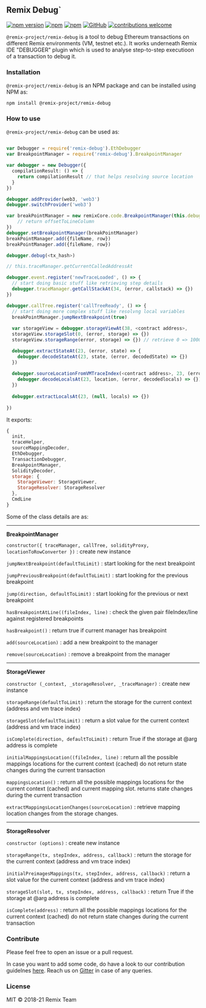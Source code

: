 ## Remix Debug`
[![npm version](https://badge.fury.io/js/%40remix-project%2Fremix-debug.svg)](https://www.npmjs.com/package/@remix-project/remix-debug)
[![npm](https://img.shields.io/npm/dt/@remix-project/remix-debug.svg?label=Total%20Downloads)](https://www.npmjs.com/package/@remix-project/remix-debug)
[![npm](https://img.shields.io/npm/dw/@remix-project/remix-debug.svg)](https://www.npmjs.com/package/@remix-project/remix-debug)
[![GitHub](https://img.shields.io/github/license/mashape/apistatus.svg)](https://github.com/ethereum/remix-project/tree/master/libs/remix-debug)
[![contributions welcome](https://img.shields.io/badge/contributions-welcome-brightgreen.svg?style=flat)](https://github.com/ethereum/remix-project/issues)

`@remix-project/remix-debug` is a tool to debug Ethereum transactions on different Remix environments (VM, testnet etc.). It works underneath Remix IDE "DEBUGGER" plugin which is used to analyse step-to-step executioon of a transaction to debug it.

### Installation
`@remix-project/remix-debug` is an NPM package and can be installed using NPM as:

`npm install @remix-project/remix-debug`

### How to use

`@remix-project/remix-debug` can be used as:

```ts

var Debugger = require('remix-debug').EthDebugger
var BreakpointManager = require('remix-debug').BreakpointManager

var debugger = new Debugger({
  compilationResult: () => {
    return compilationResult // that helps resolving source location
  }
})

debugger.addProvider(web3, 'web3')
debugger.switchProvider('web3')

var breakPointManager = new remixCore.code.BreakpointManager(this.debugger, (sourceLocation) => {
    // return offsetToLineColumn
})
debugger.setBreakpointManager(breakPointManager)
breakPointManager.add({fileName, row})
breakPointManager.add({fileName, row})

debugger.debug(<tx_hash>)

// this.traceManager.getCurrentCalledAddressAt

debugger.event.register('newTraceLoaded', () => {
  // start doing basic stuff like retrieving step details
  debugger.traceManager.getCallStackAt(34, (error, callstack) => {})
})

debugger.callTree.register('callTreeReady', () => {
  // start doing more complex stuff like resolvng local variables
  breakPointManager.jumpNextBreakpoint(true)
  
  var storageView = debugger.storageViewAt(38, <contract address>, 
  storageView.storageSlot(0, (error, storage) => {})
  storageView.storageRange(error, storage) => {}) // retrieve 0 => 1000 slots

  debugger.extractStateAt(23, (error, state) => {
    debugger.decodeStateAt(23, state, (error, decodedState) => {})
  })
  
  debugger.sourceLocationFromVMTraceIndex(<contract address>, 23, (error, location) => {
    debugger.decodeLocalsAt(23, location, (error, decodedlocals) => {})
  })
  
  debugger.extractLocalsAt(23, (null, locals) => {})
  
})
```

It exports:

```javascript
{
  init,
  traceHelper,
  sourceMappingDecoder,
  EthDebugger,
  TransactionDebugger,
  BreakpointManager,
  SolidityDecoder,
  storage: {
    StorageViewer: StorageViewer,
    StorageResolver: StorageResolver
  },
  CmdLine
}
```

Some of the class details are as:

- - - -

**BreakpointManager**

`constructor({ traceManager, callTree, solidityProxy, locationToRowConverter })` : create new instance

`jumpNextBreakpoint(defaultToLimit)` : start looking for the next breakpoint

`jumpPreviousBreakpoint(defaultToLimit)` : start looking for the previous breakpoint

`jump(direction, defaultToLimit)` : start looking for the previous or next breakpoint

`hasBreakpointAtLine((fileIndex, line)` : check the given pair fileIndex/line against registered breakpoints

`hasBreakpoint()` : return true if current manager has breakpoint

`add(sourceLocation)` : add a new breakpoint to the manager

`remove(sourceLocation)` : remove a breakpoint from the manager

- - - -

**StorageViewer**

`constructor (_context, _storageResolver, _traceManager)` : create new instance

`storageRange(defaultToLimit)` : return the storage for the current context (address and vm trace index)

`storageSlot(defaultToLimit)` : return a slot value for the current context (address and vm trace index)

`isComplete(direction, defaultToLimit)` : return True if the storage at @arg address is complete

`initialMappingsLocation((fileIndex, line)` : return all the possible mappings locations for the current context (cached) do not return state changes during the current transaction

`mappingsLocation()` : return all the possible mappings locations for the current context (cached) and current mapping slot. returns state changes during the current transaction

`extractMappingsLocationChanges(sourceLocation)` : retrieve mapping location changes from the storage changes.

- - - -

**StorageResolver**

`constructor (options)` : create new instance

`storageRange(tx, stepIndex, address, callback)` : return the storage for the current context (address and vm trace index)

`initialPreimagesMappings(tx, stepIndex, address, callback)` : return a slot value for the current context (address and vm trace index)

`storageSlot(slot, tx, stepIndex, address, callback)` : return True if the storage at @arg address is complete

`isComplete(address)` : return all the possible mappings locations for the current context (cached) do not return state changes during the current transaction

### Contribute

Please feel free to open an issue or a pull request. 

In case you want to add some code, do have a look to our contribution guidelnes [here](https://github.com/ethereum/remix-project/blob/master/CONTRIBUTING.md). Reach us on [Gitter](https://gitter.im/ethereum/remix) in case of any queries.

### License
MIT © 2018-21 Remix Team

